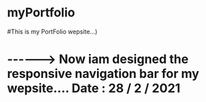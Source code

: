 # myPortfolio
#This is my PortFolio wepsite...) 
# ------> Now iam designed the responsive navigation bar for  my wepsite.... Date : 28 / 2 / 2021
